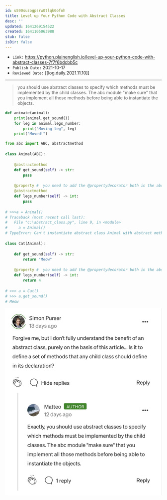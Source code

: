 ```yaml
---
id: u590suzogpsrw0tlqk0ofoh
title: Level up Your Python Code with Abstract Classes
desc: ''
updated: 1641269154522
created: 1641105063988
stub: false
isDir: false
---
```



- `Link:` <https://python.plainenglish.io/level-up-your-python-code-with-abstract-classes-7f7f6bdcbb5c>
- `Publish Date:` 2021-10-17
- `Reviewed Date:` [[log.daily.2021.11.10]]

---

> you should use abstract classes to specify which methods must be implemented by the child classes. The abc module "make sure" that you implement all those methods before being able to instantiate the objects.

```python
def animate(animal):
	print(animal.get_sound())
	for leg in animal.legs_number:
		print("Moving leg", leg)
	print("Moved!")
```

```python
from abc import ABC, abstractmethod

class Animal(ABC):
	
	@abstractmethod
	def get_sound(self) -> str:
		pass
	
	@property #  you need to add the @propertydecorator both in the abstract class and in every sub-class.
	@abstractmethod
	def legs_number(self) -> int:
		pass

# >>>a = Animal()
# Traceback (most recent call last):
#   File "c:\abstract_class.py", line 9, in <module>
#     a = Animal()
# TypeError: Can't instantiate abstract class Animal with abstract method get_sound

class Cat(Animal):
	
	def get_sound(self) -> str:
		return "Meow"
	
	@property #  you need to add the @propertydecorator both in the abstract class and in every sub-class.
	def legs_number(self) -> int:
  		return 4

# >>> a = Cat()
# >>> a.get_sound()
# Meow

```

![alt](assets/images/Pasted_image_20211105215356.png)

